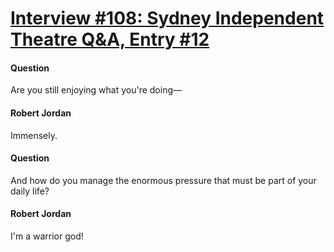 # [Interview #108: Sydney Independent Theatre Q&A, Entry #12](https://www.theoryland.com/intvmain.php?i=108#12)

#### Question

Are you still enjoying what you're doing—

#### Robert Jordan

Immensely.

#### Question

And how do you manage the enormous pressure that must be part of your daily life?

#### Robert Jordan

I'm a warrior god!

